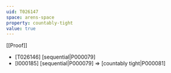 ```yaml
---
uid: T026147
space: arens-space
property: countably-tight
value: true
---
```

[[Proof]]

* [T026146] [sequential|P000079]
* [I000185] [sequential|P000079] => [countably tight|P000081]

